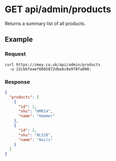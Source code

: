 # GET api/admin/products

Returns a summary list of all products.

## Example

### Request

```
curl https://zmey.co.uk/api/admin/products
  -u 22cbbfeaef6085872dbe6c0e978fa098:
```

### Response

```json
{
  "products": [
    {
      "id": 1,
      "sku": "HMR14",
      "name": "Hammer"
    },
    {
      "id": 2,
      "sku": "NLS28",
      "name": "Nails"
    }
  ]
}  
```
